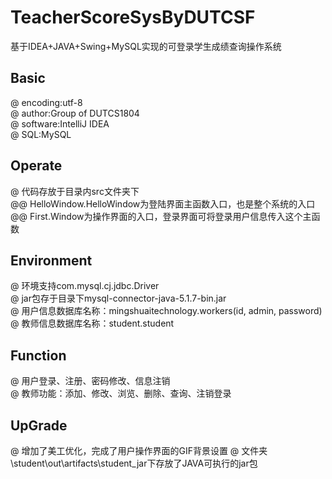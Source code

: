 # TeacherScoreSysByDUTCSF
基于IDEA+JAVA+Swing+MySQL实现的可登录学生成绩查询操作系统
## Basic
@ encoding:utf-8  
@ author:Group of DUTCS1804  
@ software:IntelliJ IDEA  
@ SQL:MySQL  
## Operate
@ 代码存放于目录内src文件夹下  
@@ HelloWindow.HelloWindow为登陆界面主函数入口，也是整个系统的入口  
@@ First.Window为操作界面的入口，登录界面可将登录用户信息传入这个主函数  
## Environment
@ 环境支持com.mysql.cj.jdbc.Driver  
@ jar包存于目录下mysql-connector-java-5.1.7-bin.jar  
@ 用户信息数据库名称：mingshuaitechnology.workers(id, admin, password)  
@ 教师信息数据库名称：student.student  
## Function
@ 用户登录、注册、密码修改、信息注销  
@ 教师功能：添加、修改、浏览、删除、查询、注销登录  
## UpGrade
@ 增加了美工优化，完成了用户操作界面的GIF背景设置
@ 文件夹\student\out\artifacts\student_jar下存放了JAVA可执行的jar包  
